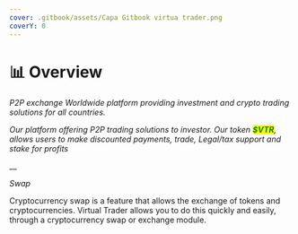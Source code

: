 ```yaml
---
cover: .gitbook/assets/Capa Gitbook virtua trader.png
coverY: 0
---
```


# 📊 Overview

_P2P exchange Worldwide platform providing investment and crypto trading solutions for all countries._

_Our platform offering P2P trading solutions to investor. Our token <mark style="color:green;">**$VTR**</mark>, allows users to make discounted payments, trade, Legal/tax support and stake for profits_

__

_Swap_&#x20;

Cryptocurrency swap is a feature that allows the exchange of tokens and cryptocurrencies. Virtual Trader allows you to do this quickly and easily, through a cryptocurrency swap or exchange module.

